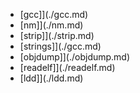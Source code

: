 - [gcc]](./gcc.md)
- [nm]](./nm.md)
- [strip]](./strip.md)
- [strings]](./gcc.md)
- [objdump]](./objdump.md)
- [readelf]](./readelf.md)
- [ldd]](./ldd.md)